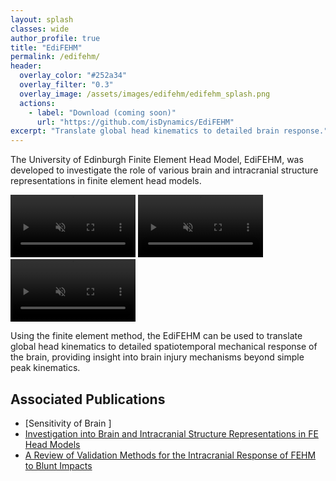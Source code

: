 ```yaml
---
layout: splash
classes: wide
author_profile: true
title: "EdiFEHM"
permalink: /edifehm/
header:
  overlay_color: "#252a34"
  overlay_filter: "0.3"
  overlay_image: /assets/images/edifehm/edifehm_splash.png
  actions:
    - label: "Download (coming soon)"
      url: "https://github.com/isDynamics/EdiFEHM"
excerpt: "Translate global head kinematics to detailed brain response."
---
```


<!-- [Download the latest release (coming soon)](https://github.com/isDynamics/EdiFEHM){: .btn .btn--primary} -->

The University of Edinburgh Finite Element Head Model, EdiFEHM, was developed to investigate the role of various brain and intracranial structure representations in finite element head models.

<div class="video-container">
  <video width="200" autoplay muted loop playsinline>
    <source src="../assets/videos/edifehm1.mp4" type="video/mp4">
    Your browser does not support the video tag.
  </video>
  <video width="200" autoplay muted loop playsinline>
    <source src="../assets/videos/edifehm2.mp4" type="video/mp4">
    Your browser does not support the video tag.
  </video>
  <video width="200" autoplay muted loop playsinline>
    <source src="../assets/videos/edifehm3.mp4" type="video/mp4">
    Your browser does not support the video tag.
  </video>
</div>

Using the finite element method, the EdiFEHM can be used to translate global head kinematics to detailed spatiotemporal mechanical response of the brain, providing insight into brain injury mechanisms beyond simple peak kinematics.

## Associated Publications

- [Sensitivity of Brain ]
- [Investigation into Brain and Intracranial Structure Representations in FE Head Models](https://isdynamics.github.io/phd%20thesis/kmcgill_thesis/)
- [A Review of Validation Methods for the Intracranial Response of FEHM to Blunt Impacts](https://isdynamics.github.io/journal%20paper/kmcgill_review/)
